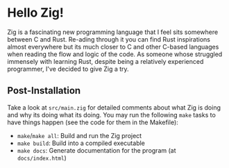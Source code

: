 # Hello Zig!

Zig is a fascinating new programming language that I feel sits somewhere between C and Rust. Re-ading through it you can find Rust inspirations almost everywhere but its much closer to C and other C-based languages when reading the flow and logic of the code. As someone whose struggled immensely with learning Rust, despite being a relatively experienced programmer, I've decided to give Zig a try.

## Post-Installation

Take a look at `src/main.zig` for detailed comments about what Zig is doing and why its doing what its doing.
You may run the following `make` tasks to have things happen (see the code for them in the Makefile):
- `make`/`make all`: Build and run the Zig project
- `make build`: Build into a compiled executable
- `make docs`: Generate documentation for the program (at `docs/index.html`)
